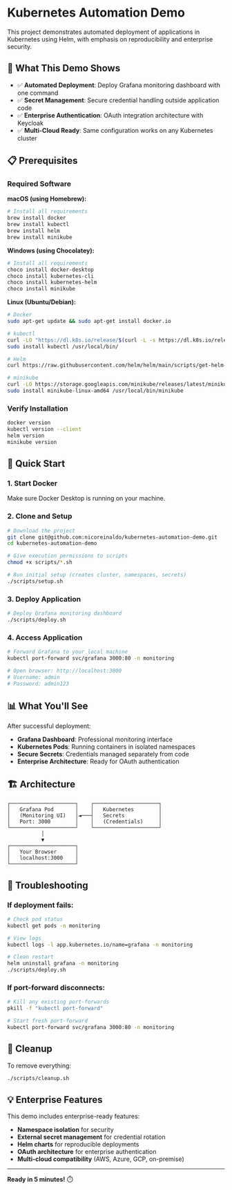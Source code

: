 # Kubernetes Automation Demo

This project demonstrates automated deployment of applications in Kubernetes using Helm, with emphasis on reproducibility and enterprise security.

## 🎯 What This Demo Shows

- ✅ **Automated Deployment**: Deploy Grafana monitoring dashboard with one command
- ✅ **Secret Management**: Secure credential handling outside application code  
- ✅ **Enterprise Authentication**: OAuth integration architecture with Keycloak
- ✅ **Multi-Cloud Ready**: Same configuration works on any Kubernetes cluster

## 📋 Prerequisites

### Required Software

**macOS (using Homebrew):**
```bash
# Install all requirements
brew install docker
brew install kubectl  
brew install helm
brew install minikube
```

**Windows (using Chocolatey):**
```powershell
# Install all requirements
choco install docker-desktop
choco install kubernetes-cli
choco install kubernetes-helm
choco install minikube
```

**Linux (Ubuntu/Debian):**
```bash
# Docker
sudo apt-get update && sudo apt-get install docker.io

# kubectl
curl -LO "https://dl.k8s.io/release/$(curl -L -s https://dl.k8s.io/release/stable.txt)/bin/linux/amd64/kubectl"
sudo install kubectl /usr/local/bin/

# Helm
curl https://raw.githubusercontent.com/helm/helm/main/scripts/get-helm-3 | bash

# minikube
curl -LO https://storage.googleapis.com/minikube/releases/latest/minikube-linux-amd64
sudo install minikube-linux-amd64 /usr/local/bin/minikube
```

### Verify Installation
```bash
docker version
kubectl version --client
helm version
minikube version
```

## 🚀 Quick Start

### 1. Start Docker
Make sure Docker Desktop is running on your machine.

### 2. Clone and Setup
```bash
# Download the project
git clone git@github.com:nicoreinaldo/kubernetes-automation-demo.git
cd kubernetes-automation-demo

# Give execution permissions to scripts
chmod +x scripts/*.sh

# Run initial setup (creates cluster, namespaces, secrets)
./scripts/setup.sh
```

### 3. Deploy Application
```bash
# Deploy Grafana monitoring dashboard
./scripts/deploy.sh
```

### 4. Access Application
```bash
# Forward Grafana to your local machine
kubectl port-forward svc/grafana 3000:80 -n monitoring

# Open browser: http://localhost:3000
# Username: admin
# Password: admin123
```

## 📊 What You'll See

After successful deployment:
- **Grafana Dashboard**: Professional monitoring interface
- **Kubernetes Pods**: Running containers in isolated namespaces
- **Secure Secrets**: Credentials managed separately from code
- **Enterprise Architecture**: Ready for OAuth authentication

## 🏗️ Architecture

```
┌─────────────────────┐    ┌─────────────────────┐
│   Grafana Pod       │    │   Kubernetes        │
│   (Monitoring UI)   │◄───┤   Secrets           │
│   Port: 3000        │    │   (Credentials)     │
└─────────────────────┘    └─────────────────────┘
           │
           ▼
┌─────────────────────┐
│   Your Browser      │
│   localhost:3000    │
└─────────────────────┘
```

## 🔧 Troubleshooting

### If deployment fails:
```bash
# Check pod status
kubectl get pods -n monitoring

# View logs
kubectl logs -l app.kubernetes.io/name=grafana -n monitoring

# Clean restart
helm uninstall grafana -n monitoring
./scripts/deploy.sh
```

### If port-forward disconnects:
```bash
# Kill any existing port-forwards
pkill -f "kubectl port-forward"

# Start fresh port-forward
kubectl port-forward svc/grafana 3000:80 -n monitoring
```

## 🧹 Cleanup

To remove everything:
```bash
./scripts/cleanup.sh
```

## 💡 Enterprise Features

This demo includes enterprise-ready features:
- **Namespace isolation** for security
- **External secret management** for credential rotation
- **Helm charts** for reproducible deployments
- **OAuth architecture** for enterprise authentication
- **Multi-cloud compatibility** (AWS, Azure, GCP, on-premise)

---

**Ready in 5 minutes!** ⏱️
